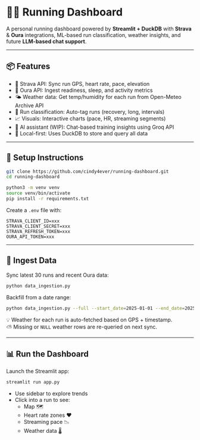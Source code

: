 # 🏃‍♀️ Running Dashboard

A personal running dashboard powered by **Streamlit + DuckDB** with **Strava** & **Oura** integrations, ML-based run classification, weather insights, and future **LLM-based chat support**.

---

## 📦 Features

- 🏃 Strava API: Sync run GPS, heart rate, pace, elevation
- 💍 Oura API: Ingest readiness, sleep, and activity metrics
- 🌤️ Weather data: Get temp/humidity for each run from Open-Meteo Archive API
- 🧠 Run classification: Auto-tag runs (recovery, long, intervals)
- 📈 Visuals: Interactive charts (pace, HR, streaming segments)
- 💬 AI assistant (WIP): Chat-based training insights using Groq API
- 🦆 Local-first: Uses DuckDB to store and query all data

---

## 🚀 Setup Instructions

```bash
git clone https://github.com/cindy4ever/running-dashboard.git
cd running-dashboard

python3 -m venv venv
source venv/bin/activate
pip install -r requirements.txt
```

Create a `.env` file with:

```dotenv
STRAVA_CLIENT_ID=xxx
STRAVA_CLIENT_SECRET=xxx
STRAVA_REFRESH_TOKEN=xxx
OURA_API_TOKEN=xxx
```

---

## 🧬 Ingest Data

Sync latest 30 runs and recent Oura data:

```bash
python data_ingestion.py
```

Backfill from a date range:

```bash
python data_ingestion.py --full --start_date=2025-01-01 --end_date=2025-09-20
```

💡 Weather for each run is auto-fetched based on GPS + timestamp.  
⛅ Missing or `NULL` weather rows are re-queried on next sync.

---

## 📊 Run the Dashboard

Launch the Streamlit app:

```bash
streamlit run app.py
```

- Use sidebar to explore trends
- Click into a run to see:
  - Map 🗺️
  - Heart rate zones ❤️
  - Streaming pace 📉
  - Weather data 🌡️
